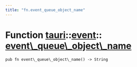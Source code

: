```yaml
---
title: "fn.event_queue_object_name"
---
```


# Function [tauri](/docs/api/rust/tauri/../index.html)::​[event](/docs/api/rust/tauri/index.html)::​[event\\\_queue\\\_object\\\_name](/docs/api/rust/tauri/)

    pub fn event\_queue\_object\_name() -> String

      